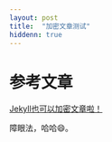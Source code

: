 ```yaml
---
layout: post
title:  "加密文章测试"
hiddenn: true
---
```




# 参考文章

[Jekyll也可以加密文章啦！](https://mabbs.github.io/2019/06/11/encrypt.html)

障眼法，哈哈😄。

